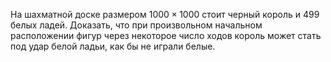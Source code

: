 На шахматной доске размером $1000 \times 1000$ стоит черный король и 499 белых ладей. Доказать, что при произвольном начальном расположении фигур через некоторое число ходов король может стать под удар белой ладьи, как бы не играли белые.